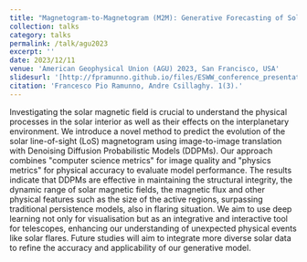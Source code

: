 ```yaml
---
title: "Magnetogram-to-Magnetogram (M2M): Generative Forecasting of Solar Evolution"
collection: talks
category: talks
permalink: /talk/agu2023
excerpt: ''
date: 2023/12/11
venue: 'American Geophysical Union (AGU) 2023, San Francisco, USA'
slidesurl: '[http://fpramunno.github.io/files/ESWW_conference_presentation.pdf](http://fpramunno.github.io/files/AGU_conference (1).pdf)'
citation: 'Francesco Pio Ramunno, Andre Csillaghy. 1(3).'
---
```


Investigating the solar magnetic field is crucial to understand the physical processes in the solar interior as well as their effects on the interplanetary environment. We introduce a novel method to predict the evolution of the solar line-of-sight (LoS) magnetogram using image-to-image translation with Denoising Diffusion Probabilistic Models (DDPMs). Our approach combines "computer science metrics" for image quality and "physics metrics" for physical accuracy to evaluate model performance. The results indicate that DDPMs are effective in maintaining the structural integrity, the dynamic range of solar magnetic fields, the magnetic flux and other physical features such as the size of the active regions, surpassing traditional persistence models, also in flaring situation. We aim to use deep learning not only for visualisation but as an integrative and interactive tool for telescopes, enhancing our understanding of unexpected physical events like solar flares. Future studies will aim to integrate more diverse solar data to refine the accuracy and applicability of our generative model.
